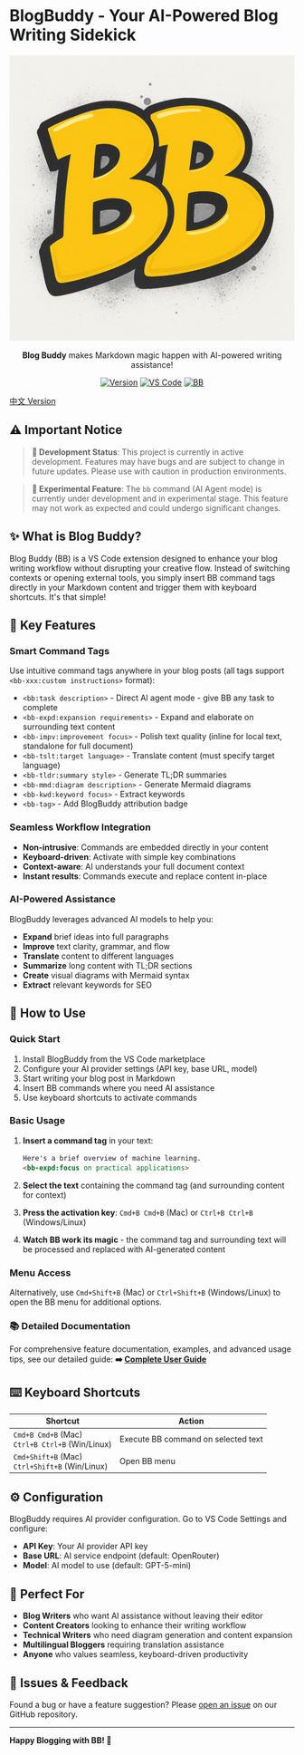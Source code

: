 # BlogBuddy - Your AI-Powered Blog Writing Sidekick

<div align="center">

![BlogBuddy Logo](images/logo.png)

**Blog Buddy** makes Markdown magic happen with AI-powered writing assistance!

[![Version](https://img.shields.io/badge/version-0.0.1-FFD900.svg)](https://github.com/FulcrumStd/blogbuddy)
[![VS Code](https://img.shields.io/badge/VS%20Code-Extension-007ACC.svg)](https://marketplace.visualstudio.com/items?itemName=blogbuddy.blogbuddy)
[![BB](https://img.shields.io/badge/created_with-BB-FFD900)](https://github.com/FulcrumStd/blogbuddy)

</div>

[中文 Version](README_中文.md)

## ⚠️ Important Notice

> **🚧 Development Status**: This project is currently in active development. Features may have bugs and are subject to change in future updates. Please use with caution in production environments.

> **🧪 Experimental Feature**: The `bb` command (AI Agent mode) is currently under development and in experimental stage. This feature may not work as expected and could undergo significant changes.

## ✨ What is Blog Buddy?

Blog Buddy (BB) is a VS Code extension designed to enhance your blog writing workflow without disrupting your creative flow. Instead of switching contexts or opening external tools, you simply insert BB command tags directly in your Markdown content and trigger them with keyboard shortcuts. It's that simple!

## 🚀 Key Features

### Smart Command Tags
Use intuitive command tags anywhere in your blog posts (all tags support `<bb-xxx:custom instructions>` format):
- `<bb:task description>` - Direct AI agent mode - give BB any task to complete
- `<bb-expd:expansion requirements>` - Expand and elaborate on surrounding text content
- `<bb-impv:improvement focus>` - Polish text quality (inline for local text, standalone for full document)
- `<bb-tslt:target language>` - Translate content (must specify target language)
- `<bb-tldr:summary style>` - Generate TL;DR summaries
- `<bb-mmd:diagram description>` - Generate Mermaid diagrams
- `<bb-kwd:keyword focus>` - Extract keywords
- `<bb-tag>` - Add BlogBuddy attribution badge

### Seamless Workflow Integration
- **Non-intrusive**: Commands are embedded directly in your content
- **Keyboard-driven**: Activate with simple key combinations
- **Context-aware**: AI understands your full document context
- **Instant results**: Commands execute and replace content in-place

### AI-Powered Assistance
BlogBuddy leverages advanced AI models to help you:
- **Expand** brief ideas into full paragraphs
- **Improve** text clarity, grammar, and flow
- **Translate** content to different languages
- **Summarize** long content with TL;DR sections
- **Create** visual diagrams with Mermaid syntax
- **Extract** relevant keywords for SEO

## 📖 How to Use

### Quick Start
1. Install BlogBuddy from the VS Code marketplace
2. Configure your AI provider settings (API key, base URL, model)
3. Start writing your blog post in Markdown
4. Insert BB commands where you need AI assistance
5. Use keyboard shortcuts to activate commands

### Basic Usage
1. **Insert a command tag** in your text:
   ```markdown
   Here's a brief overview of machine learning.
   <bb-expd:focus on practical applications>
   ```

2. **Select the text** containing the command tag (and surrounding content for context)

3. **Press the activation key**: `Cmd+B Cmd+B` (Mac) or `Ctrl+B Ctrl+B` (Windows/Linux)

4. **Watch BB work its magic** - the command tag and surrounding text will be processed and replaced with AI-generated content

### Menu Access
Alternatively, use `Cmd+Shift+B` (Mac) or `Ctrl+Shift+B` (Windows/Linux) to open the BB menu for additional options.

### 📚 Detailed Documentation
For comprehensive feature documentation, examples, and advanced usage tips, see our detailed guide:
**➡️ [Complete User Guide](docs/help.md)**

## ⌨️ Keyboard Shortcuts

| Shortcut | Action |
|----------|--------|
| `Cmd+B Cmd+B` (Mac)<br>`Ctrl+B Ctrl+B` (Win/Linux) | Execute BB command on selected text |
| `Cmd+Shift+B` (Mac)<br>`Ctrl+Shift+B` (Win/Linux) | Open BB menu |

## ⚙️ Configuration

BlogBuddy requires AI provider configuration. Go to VS Code Settings and configure:

- **API Key**: Your AI provider API key
- **Base URL**: AI service endpoint (default: OpenRouter)
- **Model**: AI model to use (default: GPT-5-mini)

## 🎯 Perfect For

- **Blog Writers** who want AI assistance without leaving their editor
- **Content Creators** looking to enhance their writing workflow
- **Technical Writers** who need diagram generation and content expansion
- **Multilingual Bloggers** requiring translation assistance
- **Anyone** who values seamless, keyboard-driven productivity

## 🐛 Issues & Feedback

Found a bug or have a feature suggestion? Please [open an issue](https://github.com/FulcrumStd/blogbuddy/issues) on our GitHub repository.

---

**Happy Blogging with BB! 🎉**
